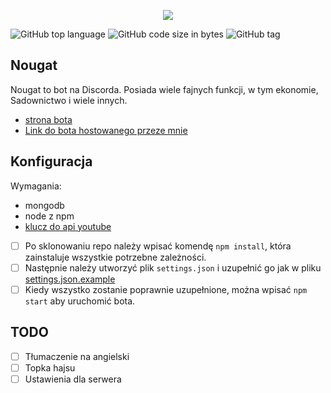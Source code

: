 <p align="center"><img src="https://raw.githubusercontent.com/pizza61/nougat/master/nougat-maly.png" /></p>

![GitHub top language](https://img.shields.io/github/languages/top/pizza61/nougat.png?style=for-the-badge)
![GitHub code size in bytes](https://img.shields.io/github/languages/code-size/pizza61/nougat.svg?style=for-the-badge)
![GitHub tag](https://img.shields.io/github/tag/pizza61/nougat.svg?style=for-the-badge)

## Nougat
Nougat to bot na Discorda. Posiada wiele fajnych funkcji, w tym ekonomie, Sadownictwo i wiele innych.

* [strona bota](https://pizza61.github.io/nougat)
* [Link do bota hostowanego przeze mnie](https://discordapp.com/api/oauth2/authorize?client_id=429587398511427584&permissions=201346048&scope=bot)

## Konfiguracja
Wymagania:
* mongodb
* node z npm
* [klucz do api youtube](https://developers.google.com/youtube/v3/getting-started)

- [ ] Po sklonowaniu repo należy wpisać komendę `npm install`, która zainstaluje wszystkie potrzebne zależności.
- [ ] Następnie należy utworzyć plik `settings.json` i uzupełnić go jak w pliku [settings.json.example](https://github.com/pizza61/nougat/blob/master/settings.json.example)
- [ ] Kiedy wszystko zostanie poprawnie uzupełnione, można wpisać `npm start` aby uruchomić bota.

## TODO
- [ ] Tłumaczenie na angielski
- [ ] Topka hajsu
- [ ] Ustawienia dla serwera
